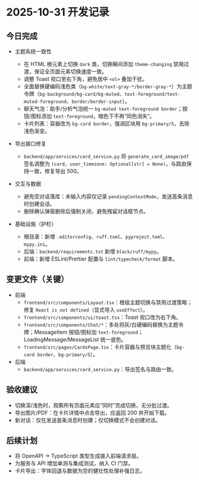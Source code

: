 # 2025-10-31 开发记录

## 今日完成

- 主题系统一致性
  - 在 HTML 根元素上切换 `dark` 类，切换瞬间添加 `theme-changing` 禁用过渡，保证全页面元素切换速度一致。
  - 调整 Toast 视口至右下角，避免居中 `<ol>` 叠加干扰。
  - 全面替换硬编码浅色类（`bg-white/text-gray-*/border-gray-*`）为主题令牌（`bg-background/bg-card/bg-muted`、`text-foreground/text-muted-foreground`、`border/border-input`）。
  - 聊天气泡：助手/分析气泡统一 `bg-muted text-foreground border`；按钮/图标添加 `text-foreground`，暗色下不再“同色消失”。
  - 卡片列表：容器改为 `bg-card border`，强调区块用 `bg-primary/5`，去除浅色渐变。

- 导出接口修复
  - `backend/app/services/card_service.py` 将 `generate_card_image/pdf` 签名调整为 `(card, user_timezone: Optional[str] = None)`，与路由保持一致，修复导出 500。

- 交互与数据
  - 避免空对话落库：未输入内容仅记录 `pendingContextMode`，发送首条消息时创建会话。
  - 删除确认弹窗删除后强制关闭，避免残留对话框节点。

- 基础设施（护栏）
  - 根目录：新增 `.editorconfig`、`ruff.toml`、`pyproject.toml`、`mypy.ini`。
  - 后端：`backend/requirements.txt` 新增 `black/ruff/mypy`。
  - 前端：新增 ESLint/Prettier 配置与 `lint/typecheck/format` 脚本。

## 变更文件（关键）
- 前端
  - `frontend/src/components/Layout.tsx`：根级主题切换与禁用过渡策略；修复 `React is not defined`（显式导入 `useEffect`）。
  - `frontend/src/components/ui/toast.tsx`：Toast 视口改为右下角。
  - `frontend/src/components/Chat/*`：多处将灰/白硬编码替换为主题令牌；MessageItem 按钮/图标加 `text-foreground`；LoadingMessage/MessageList 统一底色。
  - `frontend/src/pages/CardsPage.tsx`：卡片容器与预览块主题化（`bg-card border`、`bg-primary/5`）。
- 后端
  - `backend/app/services/card_service.py`：导出签名与路由一致。

## 验收建议
- 切换深/浅色时，观察所有页面元素应“同时”完成切换，无分批过渡。
- 导出图片/PDF：在卡片详情中点击导出，应返回 200 并开始下载。
- 新对话：仅在发送首条消息时创建；仅切换模式不会创建对话。

## 后续计划
- 将 OpenAPI → TypeScript 类型生成接入前端请求层。
- 为服务与 API 增加单测与集成测试，纳入 CI 门禁。
- 卡片导出：字体回退与数据为空的健壮性处理补强日志。
